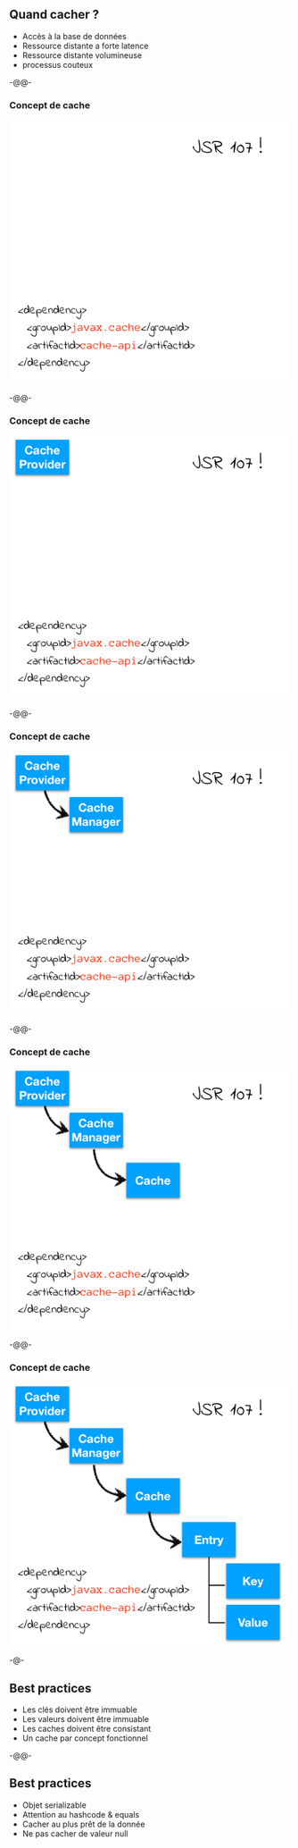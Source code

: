 ## Quand cacher ? <!-- .slide: data-background="./images/Wile_E_Coyote_09.png" data-background-size="20%" data-background-position="right bottom" -->

* Accès à la base de données <!-- .element: class="fragment" -->
* Ressource distante a forte latence <!-- .element: class="fragment" -->
* Ressource distante volumineuse <!-- .element: class="fragment" -->
* processus couteux <!-- .element: class="fragment" -->

-@@-

### Concept de cache <!-- .slide: data-background="./images/bunny_01.png" data-background-size="20%" data-background-position="left bottom" -->

![](images/cache-concept-00.png)

-@@-

### Concept de cache <!-- .slide: data-background="./images/bunny_01.png" data-background-size="20%" data-background-position="left bottom" -->

![](images/cache-concept-01.png)

-@@-

### Concept de cache <!-- .slide: data-background="./images/bunny_01.png" data-background-size="20%" data-background-position="left bottom" -->

![](images/cache-concept-02.png)

-@@-

### Concept de cache <!-- .slide: data-background="./images/bunny_01.png" data-background-size="20%" data-background-position="left bottom" -->

![](images/cache-concept-03.png)

-@@-

### Concept de cache <!-- .slide: data-background="./images/bunny_01.png" data-background-size="20%" data-background-position="left bottom" -->

![](images/cache-concept-04.png)

-@-

<!-- .slide: data-background="./images/Wile_E_Coyote_03.png" data-background-size="15%" data-background-position="left bottom" -->
## Best practices

* Les clés doivent être immuable <!-- .element: class="fragment" -->
* Les valeurs doivent être immuable <!-- .element: class="fragment" -->
* Les caches doivent être consistant <!-- .element: class="fragment" -->
* Un cache par concept fonctionnel <!-- .element: class="fragment" -->

-@@-
<!-- .slide: data-background="./images/Wile_E_Coyote_03.png" data-background-size="15%" data-background-position="left bottom" -->
## Best practices

* Objet serializable <!-- .element: class="fragment" -->
* Attention au hashcode & equals <!-- .element: class="fragment" -->
* Cacher au plus prêt de la donnée <!-- .element: class="fragment" -->
* Ne pas cacher de valeur null <!-- .element: class="fragment" -->

